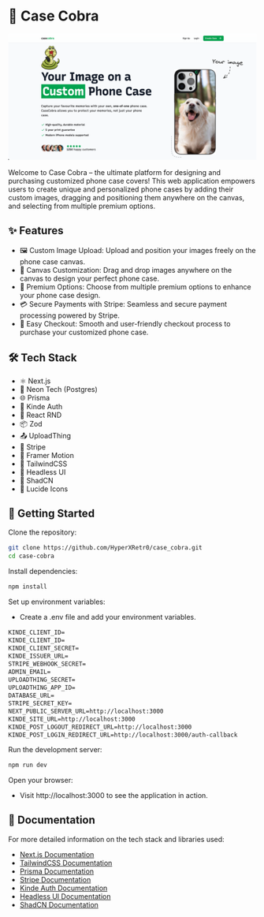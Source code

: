 # 📱 Case Cobra
![screenshot](https://github.com/HyperXRetr0/case_cobra/blob/main/public/readme_main.png)

Welcome to Case Cobra – the ultimate platform for designing and purchasing customized phone case covers! This web application empowers users to create unique and personalized phone cases by adding their custom images, dragging and positioning them anywhere on the canvas, and selecting from multiple premium options.


## ✨ Features

- 🖼️ Custom Image Upload: Upload and position your images freely on the phone case canvas.
- 🎨 Canvas Customization: Drag and drop images anywhere on the canvas to design your perfect phone case.
- 💎 Premium Options: Choose from multiple premium options to enhance your phone case design.
- 💳 Secure Payments with Stripe: Seamless and secure payment processing powered by Stripe.
- 🛒 Easy Checkout: Smooth and user-friendly checkout process to purchase your customized phone case.


## 🛠️ Tech Stack
- ⚛️ Next.js
- 🐘 Neon Tech (Postgres)
- 🌐 Prisma
- 🔐 Kinde Auth
- 🔧 React RND
- 📦 Zod
- 📤 UploadThing
- 💸 Stripe
- 🎥 Framer Motion
- 🎨 TailwindCSS
- 🧩 Headless UI
- 🎨 ShadCN
- 🔗 Lucide Icons


## 🚀 Getting Started

Clone the repository:

```bash
git clone https://github.com/HyperXRetr0/case_cobra.git
cd case-cobra
```
Install dependencies:
```bash
npm install
```
Set up environment variables:
- Create a .env file and add your environment variables.
```
KINDE_CLIENT_ID=
KINDE_CLIENT_ID=
KINDE_CLIENT_SECRET=
KINDE_ISSUER_URL=
STRIPE_WEBHOOK_SECRET=
ADMIN_EMAIL=
UPLOADTHING_SECRET=
UPLOADTHING_APP_ID=
DATABASE_URL=
STRIPE_SECRET_KEY=
NEXT_PUBLIC_SERVER_URL=http://localhost:3000
KINDE_SITE_URL=http://localhost:3000
KINDE_POST_LOGOUT_REDIRECT_URL=http://localhost:3000
KINDE_POST_LOGIN_REDIRECT_URL=http://localhost:3000/auth-callback
```
Run the development server:
```bash
npm run dev
```
Open your browser:
- Visit http://localhost:3000 to see the application in action.
    
## 📜 Documentation
For more detailed information on the tech stack and libraries used:
- [Next.js Documentation](https://nextjs.org/docs)
- [TailwindCSS Documentation](https://tailwindcss.com/docs/installation)
- [Prisma Documentation](https://www.prisma.io/docs)
- [Stripe Documentation](https://stripe.com/in)
- [Kinde Auth Documentation](https://docs.kinde.com/developer-tools/sdks/backend/nextjs-sdk/)
- [Headless UI Documentation](https://headlessui.com)
- [ShadCN Documentation](https://ui.shadcn.com/docs/installation/next)
